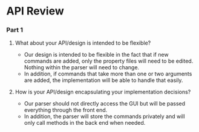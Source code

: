 # API Review

### Part 1
1.  What about your API/design is intended to be flexible?
    * Our design is intended to be flexible in the fact that if new commands are added, only the property files will need to be edited. Nothing within the parser will need to change. 
    * In addition, if commands that take more than one or two arguments are added, the implementation will be able to handle that easily. 
     
2.  How is your API/design encapsulating your implementation decisions?
    * Our parser should not directly access the GUI but will be passed everything through the front end. 
    * In addition, the parser will store the commands privately and will only call methods in the back end when needed. 